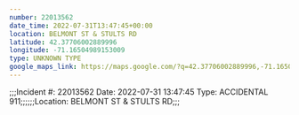 ```yaml
---
number: 22013562
date_time: 2022-07-31T13:47:45+00:00
location: BELMONT ST & STULTS RD
latitude: 42.37706002889996
longitude: -71.16504989153009
type: UNKNOWN TYPE
google_maps_link: https://maps.google.com/?q=42.37706002889996,-71.16504989153009
---
```


;;;Incident #: 22013562  Date: 2022-07-31 13:47:45   Type: ACCIDENTAL 911;;;;;;Location: BELMONT ST & STULTS RD;;;
